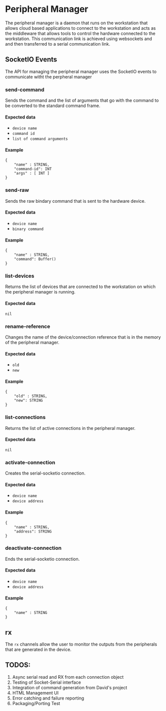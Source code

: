 # Peripheral Manager

The peripheral manager is a daemon that runs on the workstation that allows cloud based applications to connect to the workstation and acts as the middleware that allows tools to control the hardware connected to the workstation. This communication link is achieved using websockets and and then transferred to a serial communication link.

## SocketIO Events

The API for managing the peripheral manager uses the SocketIO events to communicate witht the perpheral manager

### send-command

Sends the command and the list of arguments that go with the command to be converted to the standard command frame.

#### Expected data
- `device name`
- `command id`
- `list of command arguments`

#### Example

```
{
    "name" : STRING,
    "command-id": INT
    "args" : [ INT ]
}
```

### send-raw

Sends the raw bindary command that is sent to the hardware device.

#### Expected data
- `device name`
- `binary command`

#### Example

```
{
    "name" : STRING,
    "command": Buffer()
}
```

### list-devices

Returns the list of devices that are connected to the workstation on which the peripheral manager is running.

#### Expected data
`nil`

### rename-reference

Changes the name of the device/connection reference that is in the memory of the peripheral manager.

#### Expected data
- `old`
- `new`

#### Example

```
{
    "old" : STRING,
    "new": STRING
}
```

### list-connections

Returns the list of active connections in the peripheral manager.

#### Expected data
`nil`

### activate-connection

Creates the serial-socketio connection.

#### Expected data
- `device name`
- `device address`

#### Example

```
{
    "name" : STRING,
    "address": STRING
}
```

### deactivate-connection

Ends the serial-socketio connection. 

#### Expected data
- `device name`
- `device address`

#### Example

```
{
    "name" : STRING
}
```

## rx

The `rx` channels allow the user to monitor the outputs from the peripherals that are generated in the device. 

## TODOS:

1. Async serial read and RX from each connection object
1. Testing of Socket-Serial interface
1. Integration of command generation from David's project
1. HTML Management UI
1. Error catching and failure reporting
1. Packaging/Porting Test